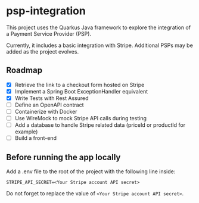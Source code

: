 # psp-integration

This project uses the Quarkus Java framework to explore the integration of a Payment Service Provider (PSP).

Currently, it includes a basic integration with Stripe. Additional PSPs may be added as the project evolves.

## Roadmap
- [x] Retrieve the link to a checkout form hosted on Stripe
- [x] Implement a Spring Boot ExceptionHandler equivalent
- [x] Write Tests with Rest Assured
- [ ] Define an OpenAPI contract
- [ ] Containerize with Docker
- [ ] Use WireMock to mock Stripe API calls during testing
- [ ] Add a database to handle Stripe related data (priceId or productId for example)
- [ ] Build a front-end

## Before running the app locally
Add a .env file to the root of the project with the following line inside:
```
STRIPE_API_SECRET=<Your Stripe account API secret>
```
Do not forget to replace the value of `<Your Stripe account API secret>`.
